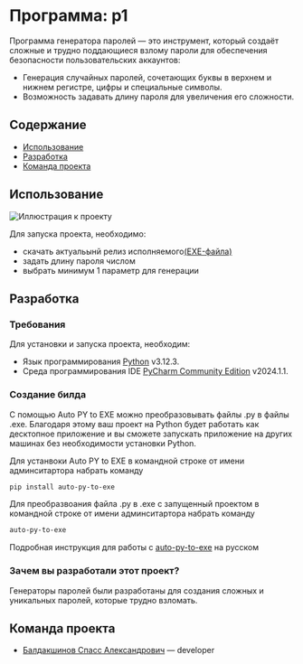 # Программа: p1
Программа генератора паролей — это инструмент, который создаёт сложные и трудно поддающиеся взлому пароли для 
обеспечения безопасности пользовательских аккаунтов:
- Генерация случайных паролей, сочетающих буквы в верхнем и нижнем регистре, цифры и специальные символы.
- Возможность задавать длину пароля для увеличения его сложности.

## Содержание
- [Использование](#использование)
- [Разработка](#Разработка)
- [Команда проекта](#команда-проекта)

## Использование
![Иллюстрация к проекту](https://private-user-images.githubusercontent.com/164473516/328538232-e76245bd-849c-4043-a17a-5ae6b04a7a6e.png?jwt=eyJhbGciOiJIUzI1NiIsInR5cCI6IkpXVCJ9.eyJpc3MiOiJnaXRodWIuY29tIiwiYXVkIjoicmF3LmdpdGh1YnVzZXJjb250ZW50LmNvbSIsImtleSI6ImtleTUiLCJleHAiOjE3MTUzNTU1MjMsIm5iZiI6MTcxNTM1NTIyMywicGF0aCI6Ii8xNjQ0NzM1MTYvMzI4NTM4MjMyLWU3NjI0NWJkLTg0OWMtNDA0My1hMTdhLTVhZTZiMDRhN2E2ZS5wbmc_WC1BbXotQWxnb3JpdGhtPUFXUzQtSE1BQy1TSEEyNTYmWC1BbXotQ3JlZGVudGlhbD1BS0lBVkNPRFlMU0E1M1BRSzRaQSUyRjIwMjQwNTEwJTJGdXMtZWFzdC0xJTJGczMlMkZhd3M0X3JlcXVlc3QmWC1BbXotRGF0ZT0yMDI0MDUxMFQxNTMzNDNaJlgtQW16LUV4cGlyZXM9MzAwJlgtQW16LVNpZ25hdHVyZT1iYzQyMDRmMDk2YzU4ZWVkY2JlNjUxYzU0N2ExY2JmOWViMzFiNTU0N2M4MjdlMDMzMDFlNDA3NThmYmY4MWFlJlgtQW16LVNpZ25lZEhlYWRlcnM9aG9zdCZhY3Rvcl9pZD0wJmtleV9pZD0wJnJlcG9faWQ9MCJ9.nRW0uyLprUyDGhBZf5nnHFuua-W1Trd8xlPQnsfOdl0)

Для запуска проекта, необходимо:
- скачать актуальынй релиз исполняемого[(EXE-файлa)](https://github.com/bspass/p1)
- задать длину пароля числом
- выбрать минимум 1 параметр для генерации
## Разработка

### Требования
Для установки и запуска проекта, необходим: 
- Язык программирования [Python](https://www.python.org/downloads/) v3.12.3.
- Cреда программирования IDE [PyCharm Community Edition](https://www.jetbrains.com/ru-ru/pycharm/download/other.html) v2024.1.1.

### Создание билда
С помощью Auto PY to EXE можно преобразовывать файлы .py в файлы .exe. Благодаря этому ваш проект на Python будет работать как десктопное приложение и вы сможете запускать приложение на других машинах без необходимости установки Python.

Для устанвоки Auto PY to EXE в командной строке от имени админситартора набрать команду
```sh
pip install auto-py-to-exe
```
Для преобразвоания файла .py в .exe с запущенный проектом в командной строке от имени админситартора набрать команду
```sh
auto-py-to-exe
```
Подробная инструкция для работы с [auto-py-to-exe](https://habr.com/ru/companies/vdsina/articles/557316/) на русском
### Зачем вы разработали этот проект?
Генераторы паролей были разработаны для создания сложных и уникальных паролей, которые трудно взломать.

## Команда проекта

- [Балдакшинов Спасс Александрович](https://t.me/bspass17) — developer
